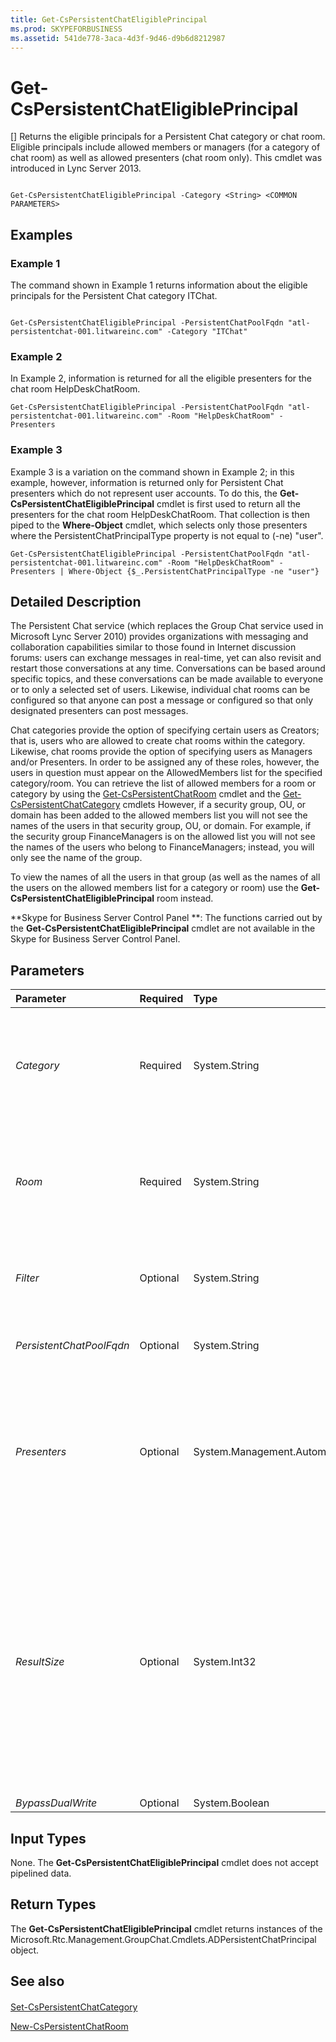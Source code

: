 ```yaml
---
title: Get-CsPersistentChatEligiblePrincipal
ms.prod: SKYPEFORBUSINESS
ms.assetid: 541de778-3aca-4d3f-9d46-d9b6d8212987
---
```



# Get-CsPersistentChatEligiblePrincipal
[]
Returns the eligible principals for a Persistent Chat category or chat room. Eligible principals include allowed members or managers (for a category of chat room) as well as allowed presenters (chat room only). This cmdlet was introduced in Lync Server 2013.
  
    
    


```

Get-CsPersistentChatEligiblePrincipal -Category <String> <COMMON PARAMETERS>

```


## Examples
<a name="Examples"> </a>


### Example 1

The command shown in Example 1 returns information about the eligible principals for the Persistent Chat category ITChat.
  
    
    

```

Get-CsPersistentChatEligiblePrincipal -PersistentChatPoolFqdn "atl-persistentchat-001.litwareinc.com" -Category "ITChat"
```


### Example 2

In Example 2, information is returned for all the eligible presenters for the chat room HelpDeskChatRoom.
  
    
    

```
Get-CsPersistentChatEligiblePrincipal -PersistentChatPoolFqdn "atl-persistentchat-001.litwareinc.com" -Room "HelpDeskChatRoom" -Presenters
```


### Example 3

Example 3 is a variation on the command shown in Example 2; in this example, however, information is returned only for Persistent Chat presenters which do not represent user accounts. To do this, the **Get-CsPersistentChatEligiblePrincipal** cmdlet is first used to return all the presenters for the chat room HelpDeskChatRoom. That collection is then piped to the **Where-Object** cmdlet, which selects only those presenters where the PersistentChatPrincipalType property is not equal to (-ne) "user".
  
    
    

```
Get-CsPersistentChatEligiblePrincipal -PersistentChatPoolFqdn "atl-persistentchat-001.litwareinc.com" -Room "HelpDeskChatRoom" -Presenters | Where-Object {$_.PersistentChatPrincipalType -ne "user"}
```


## Detailed Description
<a name="DetailedDescription"> </a>

The Persistent Chat service (which replaces the Group Chat service used in Microsoft Lync Server 2010) provides organizations with messaging and collaboration capabilities similar to those found in Internet discussion forums: users can exchange messages in real-time, yet can also revisit and restart those conversations at any time. Conversations can be based around specific topics, and these conversations can be made available to everyone or to only a selected set of users. Likewise, individual chat rooms can be configured so that anyone can post a message or configured so that only designated presenters can post messages.
  
    
    
Chat categories provide the option of specifying certain users as Creators; that is, users who are allowed to create chat rooms within the category. Likewise, chat rooms provide the option of specifying users as Managers and/or Presenters. In order to be assigned any of these roles, however, the users in question must appear on the AllowedMembers list for the specified category/room. You can retrieve the list of allowed members for a room or category by using the  [Get-CsPersistentChatRoom](get-cspersistentchatroom.md) cmdlet and the [Get-CsPersistentChatCategory](get-cspersistentchatcategory.md) cmdlets However, if a security group, OU, or domain has been added to the allowed members list you will not see the names of the users in that security group, OU, or domain. For example, if the security group FinanceManagers is on the allowed list you will not see the names of the users who belong to FinanceManagers; instead, you will only see the name of the group.
  
    
    
To view the names of all the users in that group (as well as the names of all the users on the allowed members list for a category or room) use the **Get-CsPersistentChatEligiblePrincipal** room instead.
  
    
    
 **Skype for Business Server Control Panel **: The functions carried out by the **Get-CsPersistentChatEligiblePrincipal** cmdlet are not available in the Skype for Business Server Control Panel.
  
    
    

## Parameters
<a name="DetailedDescription"> </a>



|**Parameter**|**Required**|**Type**|**Description**|
|:-----|:-----|:-----|:-----|
| _Category_ <br/> |Required  <br/> |System.String  <br/> |Name of the Group Chat category for which eligible principals are to be returned. You must use either the Category or the Room parameter when calling the **Get-CsPersistentChatEligiblePrincipal** cmdlet; however, you cannot use both of those parameters in the same command. <br/> |
| _Room_ <br/> |Required  <br/> |System.String  <br/> |Name of the Group Chat room for which eligible principals are to be returned. You must use either the Category or the Room parameter when calling the **Get-CsPersistentChatEligiblePrincipal** cmdlet; however, you cannot use both of those parameters in the same command. <br/> |
| _Filter_ <br/> |Optional  <br/> |System.String  <br/> |Provides a way to filter for eligible principals by using a wildcard search. For example:  <br/>  `-Filter "*smith*"` <br/> Note that the Filter parameter can only filter on user SIP addresses.  <br/> |
| _PersistentChatPoolFqdn_ <br/> |Optional  <br/> |System.String  <br/> |Fully qualified domain name of the persistent Chat pool. For example:  <br/>  `-PersistentChatPoolFqdn "atl-persistentchat-001.litwareinc.com"` <br/> |
| _Presenters_ <br/> |Optional  <br/> |System.Management.Automation.SwitchParameter  <br/> |When included in the command, returns the eligible presenters for a Persistent Chat chat room. When not included in the command, the **Get-CsPersistentChatEligiblePrincipal** cmdlet returns eligible members and managers instead. <br/> This parameter can only be used along with the Room parameter, and can only return information for rooms configured as auditoriums.  <br/> |
| _ResultSize_ <br/> |Optional  <br/> |System.Int32  <br/> |Enables you to limit the number of records returned by the cmdlet. For example, to return seven Persistent Chat principals (regardless of the number of users that are in your forest) include the ResultSize parameter and set the parameter value to 7. Note that there is no way to guarantee which seven principals will be returned.  <br/> The result size can be set to any whole number between 0 and 2147483647, inclusive. If set to 0 the command will run, but no data will be returned. If you set the ResultSize to 7 but you have only three principals in your forest, the command will return those three principals, and then complete without error.  <br/> |
| _BypassDualWrite_ <br/> |Optional  <br/> |System.Boolean  <br/> |PARAMVALUE: $true | $false  <br/> |
   

## Input Types
<a name="InputTypes"> </a>

None. The **Get-CsPersistentChatEligiblePrincipal** cmdlet does not accept pipelined data.
  
    
    

## Return Types
<a name="ReturnTypes"> </a>

The **Get-CsPersistentChatEligiblePrincipal** cmdlet returns instances of the Microsoft.Rtc.Management.GroupChat.Cmdlets.ADPersistentChatPrincipal object.
  
    
    

## See also
<a name="ReturnTypes"> </a>


#### 


  
    
    
 [Set-CsPersistentChatCategory](set-cspersistentchatcategory.md)
  
    
    
 [New-CsPersistentChatRoom](new-cspersistentchatroom.md)
